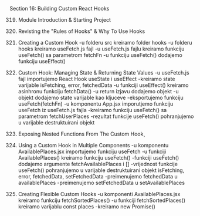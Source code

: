Section 16: Building Custom React Hooks

319. Module Introduction & Starting Project

320. Revisting the "Rules of Hooks" & Why To Use Hooks

321. Creating a Custom Hook
-u folderu src kreiramo folder hooks
-u folderu hooks kreiramo useFetch.js fajl
-u useFetch.js fajlu kreiramo funkciju useFetch() sa parametrom fetchFn
-u funkciju useFetch() dodajemo funkciju useEffect()

322. Custom Hook: Managing State & Returning State Values
-u useFetch.js fajl importujemo React Hook useState i useEffect
-kreiramo state varijable isFetching, error, fetchedData
-u funkciji useEffect() kreiramo asinhronu funkciju fetchData()
-u return izjavu dodajemo objekt
-u objekt dodajemo state varijable kao kljuceve
-eksportujemo funkciju useFetch(fetchFn)
-u komponentu App.jsx imporutjemo funkciju useFetch iz useFetch.js fajla
-kreiramo funkciju useFetch() sa parametrom fetchUserPlaces
-rezultat funkcije useFetch() pohranjujemo u varijable destruktuirani objekt

323. Exposing Nested Functions From The Custom Hook¸

324. Using a Custom Hook in Multiple Components
-u komponentu AvailablePlaces.jsx importujemo funkciju useFetch
-u funkciji AvailablePlaces() kreiramo funkciju useFetch()
-funkciji useFetch() dodajemo argumente fetchAvailablePlaces i []
-vrijednost funkcije useFetch() pohranjujemo u varijable destruktuirani objekt isFetching, error, fetchedData, setFetchedData
-preimenujemo fetchedData u availablePlaces
-preimenujemo setFetchedData u setAvailablePlaces

325. Creating Flexible Custom Hooks
-u komponenti AvailablePlaces.jsx kreiramo funkciju fetchSortedPlaces()
-u funkciji fetchSortedPlaces() kreiramo varijablu const places
-kreiramo new Promise()
